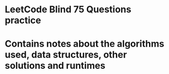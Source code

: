 # LeetCode Blind 75 Questions practice
# Contains notes about the algorithms used, data structures, other solutions and runtimes